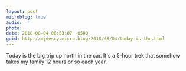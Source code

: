 ```yaml
---
layout: post
microblog: true
audio: 
photo: 
date: 2018-08-04 08:53:07 -0500
guid: http://mjdescy.micro.blog/2018/08/04/today-is-the.html
---
```

Today is the big trip up north in the car. It's a 5-hour trek that somehow takes my family 12 hours or so each year. 
